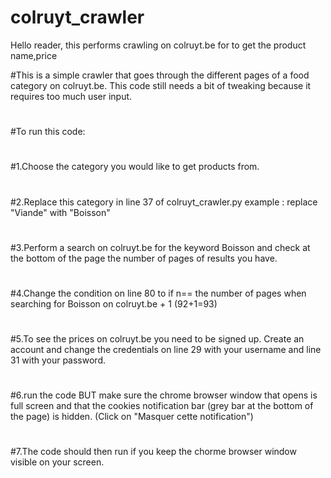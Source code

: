 # colruyt_crawler

Hello reader, this performs crawling on colruyt.be for to get the product name,price 

#This is a simple crawler that goes through the different pages of a food category on colruyt.be. This code still needs a bit of tweaking because it requires too much user input.
#
#To run this code:
#
#1.Choose the category you would like to get products from.
#
#2.Replace this category in line 37 of colruyt_crawler.py example : replace "Viande" with "Boisson"
#
#3.Perform a search on colruyt.be for the keyword Boisson and check at the bottom of the page the number of pages of results you have.
#
#4.Change the condition on line 80 to if n== the number of pages when searching for Boisson on colruyt.be + 1 (92+1=93)
#
#5.To see the prices on colruyt.be you need to be signed up. Create an account and change the credentials on line 29 with your username and line 31 with your password.
#
#6.run the code BUT make sure the chrome browser window that opens is full screen and that the cookies notification bar (grey bar at the bottom of the page) is hidden. (Click on "Masquer cette notification")
#
#7.The code should then run if you keep the chorme browser window visible on your screen.
